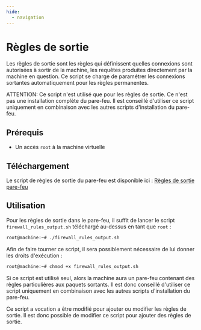 ```yaml
---
hide:
  - navigation
---
```

# Règles de sortie

Les règles de sortie sont les règles qui définissent quelles connexions sont autorisées à sortir de la machine, les requêtes produites directement par la machine en question. Ce script se charge de paramétrer les connexions sortantes automatiquement pour les règles permanentes.

ATTENTION: Ce script n'est utilisé que pour les règles de sortie. Ce n'est pas une installation complète du pare-feu.
Il est conseillé d'utiliser ce script uniquement en combinaison avec les autres scripts d'installation du pare-feu.

## Prérequis

- Un accès `root` à la machine virtuelle

## Téléchargement

Le script de règles de sortie du pare-feu est disponible ici : [Règles de sortie pare-feu](https://raw.githubusercontent.com/AngarosGamer/SAE4/main/firewall/firewall_rules_output.sh)

## Utilisation

Pour les règles de sortie dans le pare-feu, il suffit de lancer le script `firewall_rules_output.sh` téléchargé au-dessus en tant que `root` :

```bash
root@machine:~# ./firewall_rules_output.sh
```

Afin de faire tourner ce script, il sera possiblement nécessaire de lui donner les droits d'exécution :

```bash
root@machine:~# chmod +x firewall_rules_output.sh
```

Si ce script est utilisé seul, alors la machine aura un pare-feu contenant des règles particulières aux paquets sortants. Il est donc conseillé d'utiliser ce script uniquement en combinaison avec les autres scripts d'installation du pare-feu.

Ce script a vocation a être modifié pour ajouter ou modifier les règles de sortie. Il est donc possible de modifier ce script pour ajouter des règles de sortie.
